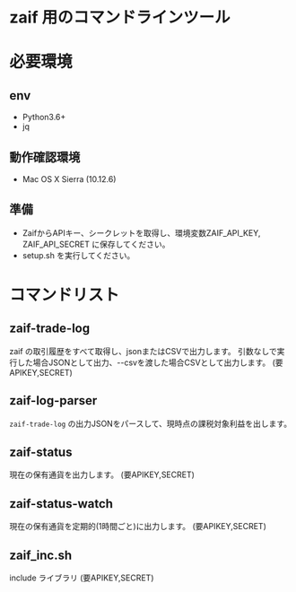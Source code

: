 # zaif 用のコマンドラインツール

# 必要環境
## env
- Python3.6+
- jq

## 動作確認環境
- Mac OS X Sierra (10.12.6)

## 準備
- ZaifからAPIキー、シークレットを取得し、環境変数ZAIF_API_KEY, ZAIF_API_SECRET に保存してください。
- setup.sh を実行してください。

# コマンドリスト
## zaif-trade-log
zaif の取引履歴をすべて取得し、jsonまたはCSVで出力します。
引数なしで実行した場合JSONとして出力、--csvを渡した場合CSVとして出力します。
(要APIKEY,SECRET)

## zaif-log-parser
`zaif-trade-log` の出力JSONをパースして、現時点の課税対象利益を出します。

## zaif-status
現在の保有通貨を出力します。
(要APIKEY,SECRET)

## zaif-status-watch
現在の保有通貨を定期的(1時間ごと)に出力します。
(要APIKEY,SECRET)

## zaif_inc.sh
include ライブラリ
(要APIKEY,SECRET)

